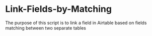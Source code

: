 # Link-Fields-by-Matching
The purpose of this script is to link a field in Airtable based on fields matching between two separate tables
